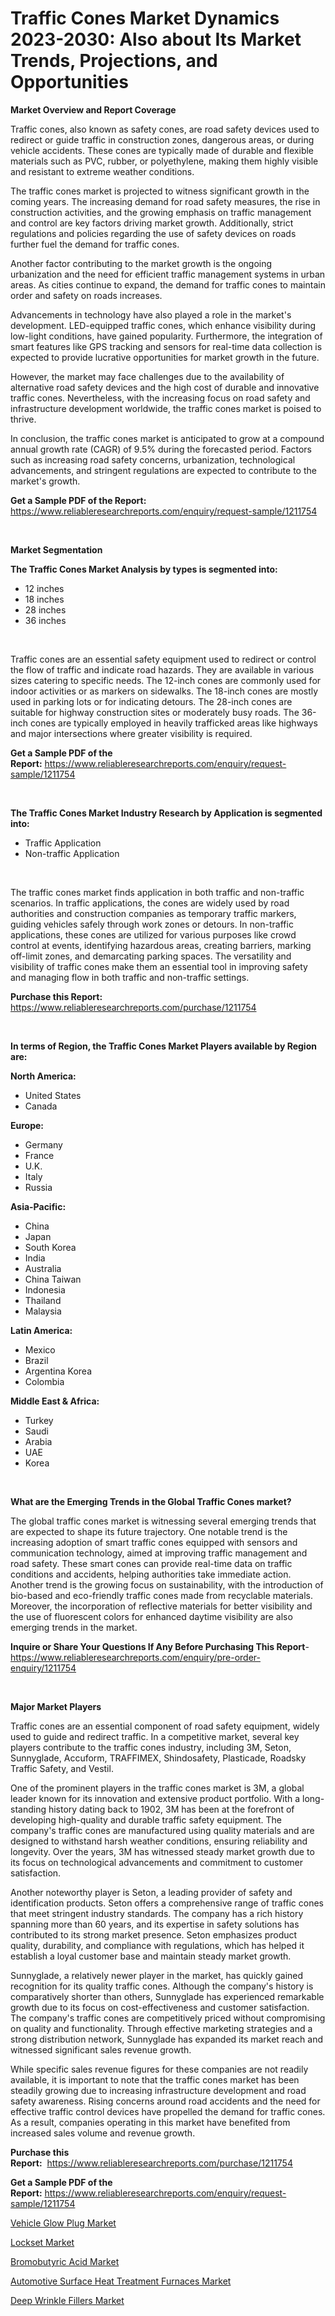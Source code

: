 <p><h1>Traffic Cones Market Dynamics 2023-2030: Also about Its Market Trends, Projections, and Opportunities</h1></p><p><strong>Market Overview and Report Coverage</strong></p>
<p><p>Traffic cones, also known as safety cones, are road safety devices used to redirect or guide traffic in construction zones, dangerous areas, or during vehicle accidents. These cones are typically made of durable and flexible materials such as PVC, rubber, or polyethylene, making them highly visible and resistant to extreme weather conditions.</p><p>The traffic cones market is projected to witness significant growth in the coming years. The increasing demand for road safety measures, the rise in construction activities, and the growing emphasis on traffic management and control are key factors driving market growth. Additionally, strict regulations and policies regarding the use of safety devices on roads further fuel the demand for traffic cones.</p><p>Another factor contributing to the market growth is the ongoing urbanization and the need for efficient traffic management systems in urban areas. As cities continue to expand, the demand for traffic cones to maintain order and safety on roads increases.</p><p>Advancements in technology have also played a role in the market's development. LED-equipped traffic cones, which enhance visibility during low-light conditions, have gained popularity. Furthermore, the integration of smart features like GPS tracking and sensors for real-time data collection is expected to provide lucrative opportunities for market growth in the future.</p><p>However, the market may face challenges due to the availability of alternative road safety devices and the high cost of durable and innovative traffic cones. Nevertheless, with the increasing focus on road safety and infrastructure development worldwide, the traffic cones market is poised to thrive.</p><p>In conclusion, the traffic cones market is anticipated to grow at a compound annual growth rate (CAGR) of 9.5% during the forecasted period. Factors such as increasing road safety concerns, urbanization, technological advancements, and stringent regulations are expected to contribute to the market's growth.</p></p>
<p><strong>Get a Sample PDF of the Report:</strong> <a href="https://www.reliableresearchreports.com/enquiry/request-sample/1211754">https://www.reliableresearchreports.com/enquiry/request-sample/1211754</a></p>
<p>&nbsp;</p>
<p><strong>Market Segmentation</strong></p>
<p><strong>The Traffic Cones Market Analysis by types is segmented into:</strong></p>
<p><ul><li>12 inches</li><li>18 inches</li><li>28 inches</li><li>36 inches</li></ul></p>
<p>&nbsp;</p>
<p><p>Traffic cones are an essential safety equipment used to redirect or control the flow of traffic and indicate road hazards. They are available in various sizes catering to specific needs. The 12-inch cones are commonly used for indoor activities or as markers on sidewalks. The 18-inch cones are mostly used in parking lots or for indicating detours. The 28-inch cones are suitable for highway construction sites or moderately busy roads. The 36-inch cones are typically employed in heavily trafficked areas like highways and major intersections where greater visibility is required.</p></p>
<p><strong>Get a Sample PDF of the Report:</strong>&nbsp;<a href="https://www.reliableresearchreports.com/enquiry/request-sample/1211754">https://www.reliableresearchreports.com/enquiry/request-sample/1211754</a></p>
<p>&nbsp;</p>
<p><strong>The Traffic Cones Market Industry Research by Application is segmented into:</strong></p>
<p><ul><li>Traffic Application</li><li>Non-traffic Application</li></ul></p>
<p>&nbsp;</p>
<p><p>The traffic cones market finds application in both traffic and non-traffic scenarios. In traffic applications, the cones are widely used by road authorities and construction companies as temporary traffic markers, guiding vehicles safely through work zones or detours. In non-traffic applications, these cones are utilized for various purposes like crowd control at events, identifying hazardous areas, creating barriers, marking off-limit zones, and demarcating parking spaces. The versatility and visibility of traffic cones make them an essential tool in improving safety and managing flow in both traffic and non-traffic settings.</p></p>
<p><strong>Purchase this Report:</strong>&nbsp; <a href="https://www.reliableresearchreports.com/purchase/1211754">https://www.reliableresearchreports.com/purchase/1211754</a></p>
<p>&nbsp;</p>
<p><strong>In terms of Region, the Traffic Cones Market Players available by Region are:</strong></p>
<p>
    <p> <strong> North America: </strong>
        <ul>
            <li>United States</li>
            <li>Canada</li>
        </ul>
        </p> 
    <p> <strong> Europe: </strong>
        <ul>
            <li>Germany</li>
            <li>France</li>
            <li>U.K.</li>
            <li>Italy</li>
            <li>Russia</li>
        </ul>
        </p> 
    <p> <strong> Asia-Pacific: </strong>
        <ul>
            <li>China</li>
            <li>Japan</li>
            <li>South Korea</li>
            <li>India</li>
            <li>Australia</li>
            <li>China Taiwan</li>
            <li>Indonesia</li>
            <li>Thailand</li>
            <li>Malaysia</li>
        </ul>
        </p> 
    <p> <strong> Latin America: </strong>
        <ul>
            <li>Mexico</li>
            <li>Brazil</li>
            <li>Argentina Korea</li>
            <li>Colombia</li>
        </ul>
        </p> 
    <p> <strong> Middle East & Africa: </strong>
        <ul>
            <li>Turkey</li>
            <li>Saudi</li>
            <li>Arabia</li>
            <li>UAE</li>
            <li>Korea</li>
        </ul>
    </p>
    </p>
<p>&nbsp;</p>
<p><strong>What are the Emerging Trends in the Global Traffic Cones market?</strong></p>
<p><p>The global traffic cones market is witnessing several emerging trends that are expected to shape its future trajectory. One notable trend is the increasing adoption of smart traffic cones equipped with sensors and communication technology, aimed at improving traffic management and road safety. These smart cones can provide real-time data on traffic conditions and accidents, helping authorities take immediate action. Another trend is the growing focus on sustainability, with the introduction of bio-based and eco-friendly traffic cones made from recyclable materials. Moreover, the incorporation of reflective materials for better visibility and the use of fluorescent colors for enhanced daytime visibility are also emerging trends in the market.</p></p>
<p><strong>Inquire or Share Your Questions If Any Before Purchasing This Report</strong>- <a href="https://www.reliableresearchreports.com/enquiry/pre-order-enquiry/1211754">https://www.reliableresearchreports.com/enquiry/pre-order-enquiry/1211754</a></p>
<p>&nbsp;</p>
<p><strong>Major Market Players</strong></p>
<p><p>Traffic cones are an essential component of road safety equipment, widely used to guide and redirect traffic. In a competitive market, several key players contribute to the traffic cones industry, including 3M, Seton, Sunnyglade, Accuform, TRAFFIMEX, Shindosafety, Plasticade, Roadsky Traffic Safety, and Vestil.</p><p>One of the prominent players in the traffic cones market is 3M, a global leader known for its innovation and extensive product portfolio. With a long-standing history dating back to 1902, 3M has been at the forefront of developing high-quality and durable traffic safety equipment. The company's traffic cones are manufactured using quality materials and are designed to withstand harsh weather conditions, ensuring reliability and longevity. Over the years, 3M has witnessed steady market growth due to its focus on technological advancements and commitment to customer satisfaction.</p><p>Another noteworthy player is Seton, a leading provider of safety and identification products. Seton offers a comprehensive range of traffic cones that meet stringent industry standards. The company has a rich history spanning more than 60 years, and its expertise in safety solutions has contributed to its strong market presence. Seton emphasizes product quality, durability, and compliance with regulations, which has helped it establish a loyal customer base and maintain steady market growth.</p><p>Sunnyglade, a relatively newer player in the market, has quickly gained recognition for its quality traffic cones. Although the company's history is comparatively shorter than others, Sunnyglade has experienced remarkable growth due to its focus on cost-effectiveness and customer satisfaction. The company's traffic cones are competitively priced without compromising on quality and functionality. Through effective marketing strategies and a strong distribution network, Sunnyglade has expanded its market reach and witnessed significant sales revenue growth.</p><p>While specific sales revenue figures for these companies are not readily available, it is important to note that the traffic cones market has been steadily growing due to increasing infrastructure development and road safety awareness. Rising concerns around road accidents and the need for effective traffic control devices have propelled the demand for traffic cones. As a result, companies operating in this market have benefited from increased sales volume and revenue growth.</p></p>
<p><strong>Purchase this Report:</strong>&nbsp;&nbsp;<a href="https://www.reliableresearchreports.com/purchase/1211754">https://www.reliableresearchreports.com/purchase/1211754</a></p>
<p></p>
<p><strong>Get a Sample PDF of the Report:</strong>&nbsp;<a href="https://www.reliableresearchreports.com/enquiry/request-sample/1211754">https://www.reliableresearchreports.com/enquiry/request-sample/1211754</a></p>
<p><p><a href="https://github.com/dzharov81/Market-Research-Report-List-1/blob/main/vehicle-glow-plug-market.md">Vehicle Glow Plug Market</a></p><p><a href="https://medium.com/@barttrantow2023/lockset-market-size-growth-forecast-2023-2030-7714681e83a5">Lockset Market</a></p><p><a href="https://medium.com/@melissaarnold2022/bromobutyric-acid-market-size-growth-forecast-2023-2030-b4d512ef4f48">Bromobutyric Acid Market</a></p><p><a href="https://www.linkedin.com/pulse/decoding-automotive-surface-heat-treatment-furnaces-market-9epde/">Automotive Surface Heat Treatment Furnaces Market</a></p><p><a href="https://github.com/scarol104/Market-Research-Report-List-1/blob/main/deep-wrinkle-fillers-market.md">Deep Wrinkle Fillers Market</a></p></p>
